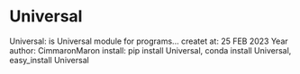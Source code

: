 # Universal
Universal: is Universal module for programs...
createt at: 25 FEB 2023 Year
author: CimmaronMaron
install: pip install Universal, conda install Universal, easy_install Universal
